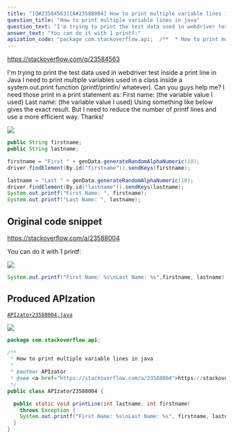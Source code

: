 ```yaml
---
title: "[Q#23584563][A#23588004] How to print multiple variable lines in java"
question_title: "How to print multiple variable lines in java"
question_text: "I'm trying to print the test data used in webdriver test inside a print line in Java I need to print multiple variables used in a class inside a system.out.print function (printf/println/ whatever). Can you guys help me? I need those print in a print statement as: First name: (the variable value I used) Last name: (the variable value I used) Using something like below gives the exact result. But I need to reduce the number of printf lines and use a more efficient way. Thanks!"
answer_text: "You can do it with 1 printf:"
apization_code: "package com.stackoverflow.api;  /**  * How to print multiple variable lines in java  *  * @author APIzator  * @see <a href=\"https://stackoverflow.com/a/23588004\">https://stackoverflow.com/a/23588004</a>  */ public class APIzator23588004 {    public static void printLine(int lastname, int firstname)     throws Exception {     System.out.printf(\"First Name: %s\\nLast Name: %s\", firstname, lastname);   } }"
---
```


https://stackoverflow.com/q/23584563

I&#x27;m trying to print the test data used in webdriver test inside a print line in Java
I need to print multiple variables used in a class inside a system.out.print function (printf/println/ whatever).
Can you guys help me?
I need those print in a print statement as:
First name: (the variable value I used)
Last name: (the variable value I used)
Using something like below gives the exact result.
But I need to reduce the number of printf lines and use a more efficient way.
Thanks!


<div class="code-logo"><img src="/stackoverflow.png" /></div>

```java
public String firstname;
public String lastname;

firstname = "First " + genData.generateRandomAlphaNumeric(10);
driver.findElement(By.id("firstname")).sendKeys(firstname);

lastname = "Last " + genData.generateRandomAlphaNumeric(10);
driver.findElement(By.id("lastname")).sendKeys(lastname);
System.out.printf("First Name: ", firstname);
System.out.printf("Last Name: ", lastname);
```


## Original code snippet

https://stackoverflow.com/a/23588004

You can do it with 1 printf:

<div class="code-logo"><img src="/stackoverflow.png" /></div>

```java
System.out.printf("First Name: %s\nLast Name: %s",firstname, lastname);
```

## Produced APIzation

[`APIzator23588004.java`](https://github.com/pasqualesalza/apization/raw/main/data/search/APIzator23588004.java)

<div class="code-logo"><img src="/apizator.png" /></div>

```java
package com.stackoverflow.api;

/**
 * How to print multiple variable lines in java
 *
 * @author APIzator
 * @see <a href="https://stackoverflow.com/a/23588004">https://stackoverflow.com/a/23588004</a>
 */
public class APIzator23588004 {

  public static void printLine(int lastname, int firstname)
    throws Exception {
    System.out.printf("First Name: %s\nLast Name: %s", firstname, lastname);
  }
}

```